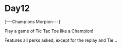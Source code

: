 # Day12

[---Champions Morpion---]

Play a game of Tic Tac Toe like a Champion!

Features all perks asked, except for the replay and Tie...
